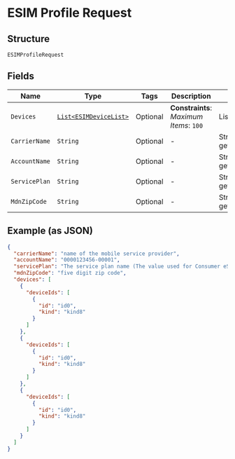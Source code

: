 
# ESIM Profile Request

## Structure

`ESIMProfileRequest`

## Fields

| Name | Type | Tags | Description | Getter | Setter |
|  --- | --- | --- | --- | --- | --- |
| `Devices` | [`List<ESIMDeviceList>`](../../doc/models/esim-device-list.md) | Optional | **Constraints**: *Maximum Items*: `100` | List<ESIMDeviceList> getDevices() | setDevices(List<ESIMDeviceList> devices) |
| `CarrierName` | `String` | Optional | - | String getCarrierName() | setCarrierName(String carrierName) |
| `AccountName` | `String` | Optional | - | String getAccountName() | setAccountName(String accountName) |
| `ServicePlan` | `String` | Optional | - | String getServicePlan() | setServicePlan(String servicePlan) |
| `MdnZipCode` | `String` | Optional | - | String getMdnZipCode() | setMdnZipCode(String mdnZipCode) |

## Example (as JSON)

```json
{
  "carrierName": "name of the mobile service provider",
  "accountName": "0000123456-00001",
  "servicePlan": "The service plan name (The value used for Consumer eSIM for Enterprise will be HybridESim)",
  "mdnZipCode": "five digit zip code",
  "devices": [
    {
      "deviceIds": [
        {
          "id": "id0",
          "kind": "kind8"
        }
      ]
    },
    {
      "deviceIds": [
        {
          "id": "id0",
          "kind": "kind8"
        }
      ]
    },
    {
      "deviceIds": [
        {
          "id": "id0",
          "kind": "kind8"
        }
      ]
    }
  ]
}
```

